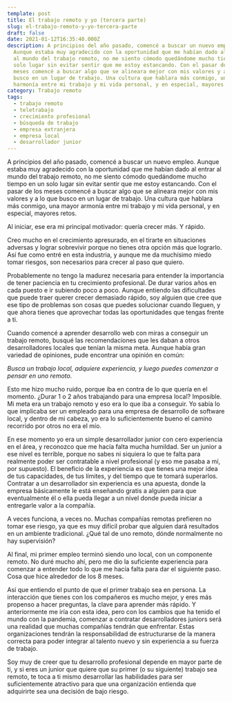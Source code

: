 ```yaml
---
template: post
title: El trabajo remoto y yo (tercera parte)
slug: el-trabajo-remoto-y-yo-tercera-parte
draft: false
date: 2021-01-12T16:35:40.000Z
description: A principios del año pasado, comencé a buscar un nuevo empleo.
  Aunque estaba muy agradecido con la oportunidad que me habían dado al entrar
  al mundo del trabajo remoto, no me siento cómodo quedándome mucho tiempo en un
  solo lugar sin evitar sentir que me estoy estancando. Con el pasar de los
  meses comencé a buscar algo que se alineara mejor con mis valores y a lo que
  busco en un lugar de trabajo. Una cultura que hablara más conmigo, una mayor
  harmonía entre mi trabajo y mi vida personal, y en especial, mayores retos.
category: Trabajo remoto
tags:
  - trabajo remoto
  - teletrabajo
  - crecimiento profesional
  - búsqueda de trabajo
  - empresa extranjera
  - empresa local
  - desarrollador junior
---
```

A principios del año pasado, comencé a buscar un nuevo empleo. Aunque estaba muy agradecido con la oportunidad que me habían dado al entrar al mundo del trabajo remoto, no me siento cómodo quedándome mucho tiempo en un solo lugar sin evitar sentir que me estoy estancando. Con el pasar de los meses comencé a buscar algo que se alineara mejor con mis valores y a lo que busco en un lugar de trabajo. Una cultura que hablara más conmigo, una mayor armonía entre mi trabajo y mi vida personal, y en especial, mayores retos.

Al iniciar, ese era mi principal motivador: quería crecer más. Y rápido.

Creo mucho en el crecimiento apresurado, en el tirarte en situaciones adversas y lograr sobrevivir porque no tienes otra opción más que lograrlo. Así fue como entré en esta industria, y aunque me da muchísimo miedo tomar riesgos, son necesarios para crecer al paso que quiero.

Probablemente no tengo la madurez necesaria para entender la importancia de tener paciencia en tu crecimiento profesional. De durar varios años en cada puesto e ir subiendo poco a poco. Aunque entiendo las dificultades que puede traer querer crecer demasiado rápido, soy alguien que cree que ese tipo de problemas son cosas que puedes solucionar cuando lleguen, y que ahora tienes que aprovechar todas las oportunidades que tengas frente a ti.

Cuando comencé a aprender desarrollo web con miras a conseguir un trabajo remoto, busqué las recomendaciones que les daban a otros desarrolladores locales que tenían la misma meta. Aunque había gran variedad de opiniones, pude encontrar una opinión en común:

*Busca un trabajo local, adquiere experiencia, y luego puedes comenzar a pensar en uno remoto.*

Esto me hizo mucho ruido, porque iba en contra de lo que quería en el momento. ¿Durar 1 o 2 años trabajando para una empresa local? Imposible. Mi meta era un trabajo remoto y eso era lo que iba a conseguir. Yo sabía lo que implicaba ser un empleado para una empresa de desarrollo de software local, y dentro de mi cabeza, yo era lo suficientemente bueno el camino recorrido por otros no era el mío.

En ese momento yo era un simple desarrollador junior con cero experiencia en el área, y reconozco que me hacía falta mucha humildad. Ser un junior a ese nivel es terrible, porque no sabes ni siquiera lo que te falta para realmente poder ser contratable a nivel profesional (y eso me pasaba a mí, por supuesto). El beneficio de la experiencia es que tienes una mejor idea de tus capacidades, de tus límites, y del tiempo que te tomará superarlos. Contratar a un desarrollador sin experiencia es una apuesta, donde la empresa básicamente le está enseñando gratis a alguien para que eventualmente él o ella pueda llegar a un nivel donde pueda iniciar a entregarle valor a la compañía.

A veces funciona, a veces no. Muchas compañías remotas prefieren no tomar ese riesgo, ya que es muy difícil probar que alguien dará resultados en un ambiente tradicional. ¿Qué tal de uno remoto, dónde normalmente no hay supervisión?

Al final, mi primer empleo terminó siendo uno local, con un componente remoto. No duré mucho ahí, pero me dio la suficiente experiencia para comenzar a entender todo lo que me hacía falta para dar el siguiente paso. Cosa que hice alrededor de los 8 meses.

Así que entiendo el punto de que el primer trabajo sea en persona. La interacción que tienes con los compañeros es mucho mejor, y eres más propenso a hacer preguntas, la clave para aprender más rápido. Y anteriormente me iría con esta idea, pero con los cambios que ha tenido el mundo con la pandemia, comenzar a contratar desarrolladores juniors será una realidad que muchas compañías tendrán que enfrentar. Estas organizaciones tendrán la responsabilidad de estructurarse de la manera correcta para poder integrar al talento nuevo y sin experiencia a su fuerza de trabajo. 

Soy muy de creer que tu desarrollo profesional depende en mayor parte de ti, y si eres un junior que quiere que su primer (o su siguiente) trabajo sea remoto, te toca a ti mismo desarrollar las habilidades para ser suficientemente atractivo para que una organización entienda que adquirirte sea una decisión de bajo riesgo.